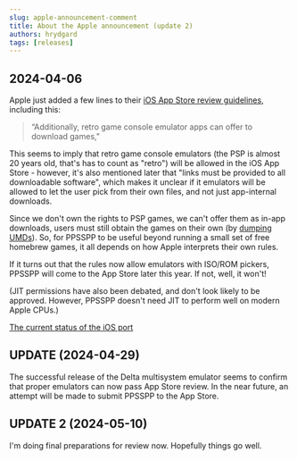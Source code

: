 ```yaml
---
slug: apple-announcement-comment
title: About the Apple announcement (update 2)
authors: hrydgard
tags: [releases]
---
```


## 2024-04-06

Apple just added a few lines to their [iOS App Store review guidelines](https://developer.apple.com/app-store/review/guidelines/), including this:

> “Additionally, retro game console emulator apps can offer to download games,"

This seems to imply that retro game console emulators (the PSP is almost 20 years old, that's has to count as "retro") will be allowed in the iOS App Store - however, it's also mentioned later that "links must be provided to all downloadable software", which makes it unclear if it emulators will be allowed to let the user pick from their own files, and not just app-internal downloads.

Since we don't own the rights to PSP games, we can't offer them as in-app downloads, users must still obtain the games on their own (by [dumping UMDs](/docs/getting-started/dumping-games)). So, for PPSSPP to be useful beyond running a small set of free homebrew games, it all depends on how Apple interprets their own rules.

If it turns out that the rules now allow emulators with ISO/ROM pickers, PPSSPP will come to the App Store later this year. If not, well, it won't!

(JIT permissions have also been debated, and don't look likely to be approved. However, PPSSPP doesn't need JIT to perform well on modern Apple CPUs.)

[The current status of the iOS port](/docs/reference/ios-support/)

## UPDATE (2024-04-29)

The successful release of the Delta multisystem emulator seems to confirm that proper emulators can now pass App Store review. In the near future, an attempt will be made to submit PPSSPP to the App Store.

## UPDATE 2 (2024-05-10)

I'm doing final preparations for review now. Hopefully things go well.